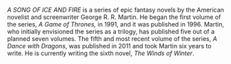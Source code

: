 _A SONG OF ICE AND FIRE_ is a series of epic fantasy novels by the American novelist and screenwriter George R. R. Martin. He began the first volume of the series, _A Game of Thrones,_ in 1991, and it was published in 1996. Martin, who initially envisioned the series as a trilogy, has published five out of a planned seven volumes. The fifth and most recent volume of the series, _A Dance with Dragons_, was published in 2011 and took Martin six years to write. He is currently writing the sixth novel, _The Winds of Winter_.
